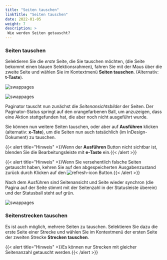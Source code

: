 ```yaml
---
title: "Seiten tauschen"
linkTitle: "Seiten tauschen"
date: 2022-01-05
weight: 7
description: >
 Wie werden Seiten getauscht?
---
```


### Seiten tauschen

Selektieren Sie die *erste* Seite, die Sie tauschen möchten, (die Seite bekommt einen blauen Selektionsrahmen), fahren Sie mit der Maus über die zweite Seite und wählen Sie im Kontextmenü **Seiten tauschen**. (Alternativ: **t-Taste**).

![swappages](/images/swappage.png)

![swappages](/images/swap2.png)

Paginator tauscht nun zunächst die *Seitenansichtsbilder* der Seiten. Der Paginator-Status springt auf den orangefarbenen Ball, um anzuzeigen, dass eine Aktion stattgefunden hat, die aber noch nicht ausgeführt wurde.

Sie können nun weitere Seiten tauschen, oder aber auf **Ausführen**  klicken (alternativ: **x-Tate**), um die Seiten nun auch tatsächlich (im InDesign-Dokument) zu tauschen.

{{< alert title="Hinweis" >}}Wenn der **Ausführen** Button nicht sichtbar ist, blenden Sie die Bearbeitungsleiste mit **e-Taste** ein.{{< /alert >}}

{{< alert title="Hinweis" >}}Wenn Sie versehentlich falsche Seiten getauscht haben, kehren Sie auf den abgespeicherten Ausgabenzustand zurück durch Klicken auf den ![refresh-icon](/images/refresh-icon.png) Button.{{< /alert >}}


Nach dem Ausführen sind Seitenansicht und Seite wieder synchron (die Pagina auf der Seite stimmt mit der Seitenzahl in der Statusleiste überein) und der Statusball steht auf grün.

![swappages](/images/swap3.png)


### Seitenstrecken tauschen

Es ist auch möglich, mehrere Seiten zu tauschen. Selektieren Sie dazu die erste Seite einer Strecke und wählen Sie im Kontextmenü der ersten Seite der zweiten Strecke **Strecken tauschen**.

{{< alert title="Hinweis" >}}Es können nur Strecken mit gleicher Seitenanzahl getauscht werden.{{< /alert >}}